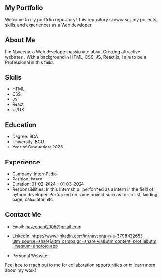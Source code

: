## My Portfolio

Welcome to my portfolio repository! This repository showcases my projects, skills, and experiences as a Web developer.

## About Me

I'm Naveena, a Web developer  passionate about Creating attractive websites . With a background in HTML, CSS, JS, React.js, I aim to be a Professional in this field.

## Skills

- HTML.
- CSS
- JS
- React
- UI/UX

## Education

- Degree: BCA
- University: BCU
- Year of Graduation: 2025

## Experience

- Company: InternPedia 
- Position: Intern
- Duration: 01-02-2024 - 01-03-2024
- Responsibilities: In this Internship I performed as a intern  in the field of python developer. Performed on some project such as to-do list, landing page, calculator, etc


## Contact Me

- Email: naveenani2005@gmail.com

- LinkedIn: https://www.linkedin.com/in/naveena-n-a-379843265?utm_source=share&utm_campaign=share_via&utm_content=profile&utm_medium=android_app

- Personal Website: 

Feel free to reach out to me for collaboration opportunities or to learn more about my work!
